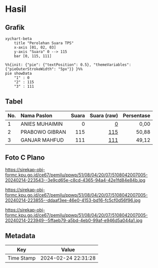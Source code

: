 # Hasil

## Grafik

```mermaid
xychart-beta
    title "Perolehan Suara TPS"
    x-axis [01, 02, 03]
    y-axis "Suara" 0 --> 115
    bar [0, 115, 111]
```

```mermaid
%%{init: {"pie": {"textPosition": 0.5}, "themeVariables": {"pieOuterStrokeWidth": "5px"}} }%%
pie showData
    "1" : 0
    "2" : 115
    "3" : 111
```

## Tabel

| No. | Nama Paslon    | Suara | Suara (raw) | Persentase |
|:--- |:-------------- | -----:| -----------:| ----------:|
| 1   | ANIES MUHAIMIN | 0     | [0][p-1]    | 0,00       |
| 2   | PRABOWO GIBRAN | 115   | [115][p-2]  | 50,88      |
| 3   | GANJAR MAHFUD  | 111   | [111][p-3]  | 49,12      |


[p-1]: https://github.com/gigit-pemilu/pemilu-2024-51-bali/blob/main/pilpres/hitung-suara/sub/51-bali/sub/08-buleleng/sub/04-banjar/sub/2007-gobleg/sub/005-tps/sub/paslon-1.txt
[p-2]: https://github.com/gigit-pemilu/pemilu-2024-51-bali/blob/main/pilpres/hitung-suara/sub/51-bali/sub/08-buleleng/sub/04-banjar/sub/2007-gobleg/sub/005-tps/sub/paslon-2.txt
[p-3]: https://github.com/gigit-pemilu/pemilu-2024-51-bali/blob/main/pilpres/hitung-suara/sub/51-bali/sub/08-buleleng/sub/04-banjar/sub/2007-gobleg/sub/005-tps/sub/paslon-3.txt

## Foto C Plano

https://sirekap-obj-formc.kpu.go.id/ce67/pemilu/ppwp/51/08/04/20/07/5108042007005-20240214-223543--3e9cd65e-c8cd-4365-94a4-42e1fd84e84b.jpg

https://sirekap-obj-formc.kpu.go.id/ce67/pemilu/ppwp/51/08/04/20/07/5108042007005-20240214-223855--ddaaf3ee-46e0-4153-bd16-fc5cf0d56f96.jpg

https://sirekap-obj-formc.kpu.go.id/ce67/pemilu/ppwp/51/08/04/20/07/5108042007005-20240214-223949--5ffaeb79-a5bd-4eb0-99af-e946d5a044a1.jpg


## Metadata

| Key        | Value               |
| ---------- | ------------------- |
| Time Stamp | 2024-02-24 22:31:28 |



